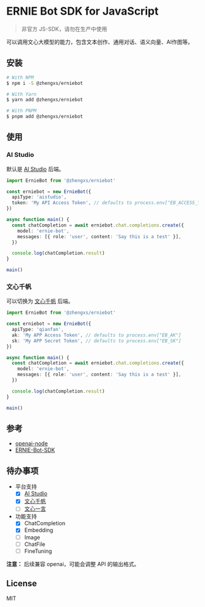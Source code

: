 # ERNIE Bot SDK for JavaScript

> 非官方 JS-SDK，请勿在生产中使用

可以调用文心大模型的能力，包含文本创作、通用对话、语义向量、AI作图等。

## 安装

```sh
# With NPM
$ npm i -S @zhengxs/erniebot

# With Yarn
$ yarn add @zhengxs/erniebot

# With PNPM
$ pnpm add @zhengxs/erniebot
```

## 使用

### AI Studio

默认是 [AI Studio](https://aistudio.baidu.com) 后端。

```ts
import ErnieBot from '@zhengxs/erniebot'

const erniebot = new ErnieBot({
  apiType: 'aistudio',
  token: 'My API Access Token', // defaults to process.env["EB_ACCESS_TOKEN"]
})

async function main() {
  const chatCompletion = await erniebot.chat.completions.create({
    model: 'ernie-bot',
    messages: [{ role: 'user', content: 'Say this is a test' }],
  })

  console.log(chatCompletion.result)
}

main()
```

### 文心千帆

可以切换为 [文心千帆](https://cloud.baidu.com/product/wenxinworkshop) 后端。

```ts
import ErnieBot from '@zhengxs/erniebot'

const erniebot = new ErnieBot({
  apiType: 'qianfan',
  ak: 'My APP Access Token', // defaults to process.env["EB_AK"]
  sk: 'My APP Secret Token', // defaults to process.env["EB_SK"]
})

async function main() {
  const chatCompletion = await erniebot.chat.completions.create({
    model: 'ernie-bot',
    messages: [{ role: 'user', content: 'Say this is a test' }],
  })

  console.log(chatCompletion.result)
}

main()
```

## 参考

- [openai-node](https://github.com/openai/openai-node)
- [ERNIE-Bot-SDK](https://github.com/PaddlePaddle/ERNIE-Bot-SDK)

## 待办事项

- 平台支持
  - [x] [AI Studio](https://aistudio.baidu.com/)
  - [x] [文心千帆](https://cloud.baidu.com/product/wenxinworkshop)
  - [ ] [文心一言](https://yiyan.baidu.com)
- 功能支持
  - [x] ChatCompletion
  - [x] Embedding
  - [ ] Image
  - [ ] ChatFile
  - [ ] FineTuning

**注意：** 后续兼容 openai，可能会调整 API 的输出格式。

## License

MIT
